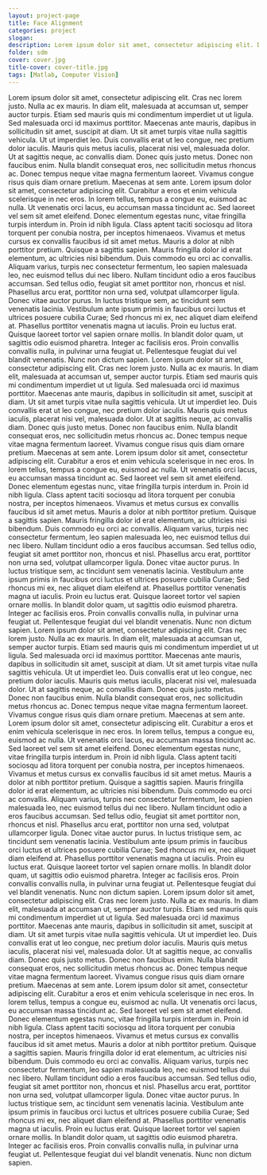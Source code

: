 ```yaml
---
layout: project-page
title: Face Alignment
categories: project
slogan: 
description: Lorem ipsum dolor sit amet, consectetur adipiscing elit. Duis consequat, felis vel rutrum finibus, tortor turpis scelerisque eros, et mattis lacus diam at enim.
folder: sdm
cover: cover.jpg
title-cover: cover-title.jpg
tags: [Matlab, Computer Vision]
---
```

Lorem ipsum dolor sit amet, consectetur adipiscing elit. Cras nec lorem justo. Nulla ac ex mauris. In diam elit, malesuada
    at accumsan ut, semper auctor turpis. Etiam sed mauris quis mi condimentum imperdiet ut ut ligula. Sed malesuada orci
    id maximus porttitor. Maecenas ante mauris, dapibus in sollicitudin sit amet, suscipit at diam. Ut sit amet turpis vitae
    nulla sagittis vehicula. Ut ut imperdiet leo. Duis convallis erat ut leo congue, nec pretium dolor iaculis. Mauris quis
    metus iaculis, placerat nisi vel, malesuada dolor. Ut at sagittis neque, ac convallis diam. Donec quis justo metus. Donec
    non faucibus enim. Nulla blandit consequat eros, nec sollicitudin metus rhoncus ac. Donec tempus neque vitae magna fermentum
    laoreet. Vivamus congue risus quis diam ornare pretium. Maecenas at sem ante. Lorem ipsum dolor sit amet, consectetur
    adipiscing elit. Curabitur a eros et enim vehicula scelerisque in nec eros. In lorem tellus, tempus a congue eu, euismod
    ac nulla. Ut venenatis orci lacus, eu accumsan massa tincidunt ac. Sed laoreet vel sem sit amet eleifend. Donec elementum
    egestas nunc, vitae fringilla turpis interdum in. Proin id nibh ligula. Class aptent taciti sociosqu ad litora torquent
    per conubia nostra, per inceptos himenaeos. Vivamus et metus cursus ex convallis faucibus id sit amet metus. Mauris a
    dolor at nibh porttitor pretium. Quisque a sagittis sapien. Mauris fringilla dolor id erat elementum, ac ultricies nisi
    bibendum. Duis commodo eu orci ac convallis. Aliquam varius, turpis nec consectetur fermentum, leo sapien malesuada leo,
    nec euismod tellus dui nec libero. Nullam tincidunt odio a eros faucibus accumsan. Sed tellus odio, feugiat sit amet
    porttitor non, rhoncus et nisl. Phasellus arcu erat, porttitor non urna sed, volutpat ullamcorper ligula. Donec vitae
    auctor purus. In luctus tristique sem, ac tincidunt sem venenatis lacinia. Vestibulum ante ipsum primis in faucibus orci
    luctus et ultrices posuere cubilia Curae; Sed rhoncus mi ex, nec aliquet diam eleifend at. Phasellus porttitor venenatis
    magna ut iaculis. Proin eu luctus erat. Quisque laoreet tortor vel sapien ornare mollis. In blandit dolor quam, ut sagittis
    odio euismod pharetra. Integer ac facilisis eros. Proin convallis convallis nulla, in pulvinar urna feugiat ut. Pellentesque
    feugiat dui vel blandit venenatis. Nunc non dictum sapien. Lorem ipsum dolor sit amet, consectetur adipiscing elit. Cras
    nec lorem justo. Nulla ac ex mauris. In diam elit, malesuada at accumsan ut, semper auctor turpis. Etiam sed mauris quis
    mi condimentum imperdiet ut ut ligula. Sed malesuada orci id maximus porttitor. Maecenas ante mauris, dapibus in sollicitudin
    sit amet, suscipit at diam. Ut sit amet turpis vitae nulla sagittis vehicula. Ut ut imperdiet leo. Duis convallis erat
    ut leo congue, nec pretium dolor iaculis. Mauris quis metus iaculis, placerat nisi vel, malesuada dolor. Ut at sagittis
    neque, ac convallis diam. Donec quis justo metus. Donec non faucibus enim. Nulla blandit consequat eros, nec sollicitudin
    metus rhoncus ac. Donec tempus neque vitae magna fermentum laoreet. Vivamus congue risus quis diam ornare pretium. Maecenas
    at sem ante. Lorem ipsum dolor sit amet, consectetur adipiscing elit. Curabitur a eros et enim vehicula scelerisque in
    nec eros. In lorem tellus, tempus a congue eu, euismod ac nulla. Ut venenatis orci lacus, eu accumsan massa tincidunt
    ac. Sed laoreet vel sem sit amet eleifend. Donec elementum egestas nunc, vitae fringilla turpis interdum in. Proin id
    nibh ligula. Class aptent taciti sociosqu ad litora torquent per conubia nostra, per inceptos himenaeos. Vivamus et metus
    cursus ex convallis faucibus id sit amet metus. Mauris a dolor at nibh porttitor pretium. Quisque a sagittis sapien.
    Mauris fringilla dolor id erat elementum, ac ultricies nisi bibendum. Duis commodo eu orci ac convallis. Aliquam varius,
    turpis nec consectetur fermentum, leo sapien malesuada leo, nec euismod tellus dui nec libero. Nullam tincidunt odio
    a eros faucibus accumsan. Sed tellus odio, feugiat sit amet porttitor non, rhoncus et nisl. Phasellus arcu erat, porttitor
    non urna sed, volutpat ullamcorper ligula. Donec vitae auctor purus. In luctus tristique sem, ac tincidunt sem venenatis
    lacinia. Vestibulum ante ipsum primis in faucibus orci luctus et ultrices posuere cubilia Curae; Sed rhoncus mi ex, nec
    aliquet diam eleifend at. Phasellus porttitor venenatis magna ut iaculis. Proin eu luctus erat. Quisque laoreet tortor
    vel sapien ornare mollis. In blandit dolor quam, ut sagittis odio euismod pharetra. Integer ac facilisis eros. Proin
    convallis convallis nulla, in pulvinar urna feugiat ut. Pellentesque feugiat dui vel blandit venenatis. Nunc non dictum
    sapien. Lorem ipsum dolor sit amet, consectetur adipiscing elit. Cras nec lorem justo. Nulla ac ex mauris. In diam elit,
    malesuada at accumsan ut, semper auctor turpis. Etiam sed mauris quis mi condimentum imperdiet ut ut ligula. Sed malesuada
    orci id maximus porttitor. Maecenas ante mauris, dapibus in sollicitudin sit amet, suscipit at diam. Ut sit amet turpis
    vitae nulla sagittis vehicula. Ut ut imperdiet leo. Duis convallis erat ut leo congue, nec pretium dolor iaculis. Mauris
    quis metus iaculis, placerat nisi vel, malesuada dolor. Ut at sagittis neque, ac convallis diam. Donec quis justo metus.
    Donec non faucibus enim. Nulla blandit consequat eros, nec sollicitudin metus rhoncus ac. Donec tempus neque vitae magna
    fermentum laoreet. Vivamus congue risus quis diam ornare pretium. Maecenas at sem ante. Lorem ipsum dolor sit amet, consectetur
    adipiscing elit. Curabitur a eros et enim vehicula scelerisque in nec eros. In lorem tellus, tempus a congue eu, euismod
    ac nulla. Ut venenatis orci lacus, eu accumsan massa tincidunt ac. Sed laoreet vel sem sit amet eleifend. Donec elementum
    egestas nunc, vitae fringilla turpis interdum in. Proin id nibh ligula. Class aptent taciti sociosqu ad litora torquent
    per conubia nostra, per inceptos himenaeos. Vivamus et metus cursus ex convallis faucibus id sit amet metus. Mauris a
    dolor at nibh porttitor pretium. Quisque a sagittis sapien. Mauris fringilla dolor id erat elementum, ac ultricies nisi
    bibendum. Duis commodo eu orci ac convallis. Aliquam varius, turpis nec consectetur fermentum, leo sapien malesuada leo,
    nec euismod tellus dui nec libero. Nullam tincidunt odio a eros faucibus accumsan. Sed tellus odio, feugiat sit amet
    porttitor non, rhoncus et nisl. Phasellus arcu erat, porttitor non urna sed, volutpat ullamcorper ligula. Donec vitae
    auctor purus. In luctus tristique sem, ac tincidunt sem venenatis lacinia. Vestibulum ante ipsum primis in faucibus orci
    luctus et ultrices posuere cubilia Curae; Sed rhoncus mi ex, nec aliquet diam eleifend at. Phasellus porttitor venenatis
    magna ut iaculis. Proin eu luctus erat. Quisque laoreet tortor vel sapien ornare mollis. In blandit dolor quam, ut sagittis
    odio euismod pharetra. Integer ac facilisis eros. Proin convallis convallis nulla, in pulvinar urna feugiat ut. Pellentesque
    feugiat dui vel blandit venenatis. Nunc non dictum sapien. Lorem ipsum dolor sit amet, consectetur adipiscing elit. Cras
    nec lorem justo. Nulla ac ex mauris. In diam elit, malesuada at accumsan ut, semper auctor turpis. Etiam sed mauris quis
    mi condimentum imperdiet ut ut ligula. Sed malesuada orci id maximus porttitor. Maecenas ante mauris, dapibus in sollicitudin
    sit amet, suscipit at diam. Ut sit amet turpis vitae nulla sagittis vehicula. Ut ut imperdiet leo. Duis convallis erat
    ut leo congue, nec pretium dolor iaculis. Mauris quis metus iaculis, placerat nisi vel, malesuada dolor. Ut at sagittis
    neque, ac convallis diam. Donec quis justo metus. Donec non faucibus enim. Nulla blandit consequat eros, nec sollicitudin
    metus rhoncus ac. Donec tempus neque vitae magna fermentum laoreet. Vivamus congue risus quis diam ornare pretium. Maecenas
    at sem ante. Lorem ipsum dolor sit amet, consectetur adipiscing elit. Curabitur a eros et enim vehicula scelerisque in
    nec eros. In lorem tellus, tempus a congue eu, euismod ac nulla. Ut venenatis orci lacus, eu accumsan massa tincidunt
    ac. Sed laoreet vel sem sit amet eleifend. Donec elementum egestas nunc, vitae fringilla turpis interdum in. Proin id
    nibh ligula. Class aptent taciti sociosqu ad litora torquent per conubia nostra, per inceptos himenaeos. Vivamus et metus
    cursus ex convallis faucibus id sit amet metus. Mauris a dolor at nibh porttitor pretium. Quisque a sagittis sapien.
    Mauris fringilla dolor id erat elementum, ac ultricies nisi bibendum. Duis commodo eu orci ac convallis. Aliquam varius,
    turpis nec consectetur fermentum, leo sapien malesuada leo, nec euismod tellus dui nec libero. Nullam tincidunt odio
    a eros faucibus accumsan. Sed tellus odio, feugiat sit amet porttitor non, rhoncus et nisl. Phasellus arcu erat, porttitor
    non urna sed, volutpat ullamcorper ligula. Donec vitae auctor purus. In luctus tristique sem, ac tincidunt sem venenatis
    lacinia. Vestibulum ante ipsum primis in faucibus orci luctus et ultrices posuere cubilia Curae; Sed rhoncus mi ex, nec
    aliquet diam eleifend at. Phasellus porttitor venenatis magna ut iaculis. Proin eu luctus erat. Quisque laoreet tortor
    vel sapien ornare mollis. In blandit dolor quam, ut sagittis odio euismod pharetra. Integer ac facilisis eros. Proin
    convallis convallis nulla, in pulvinar urna feugiat ut. Pellentesque feugiat dui vel blandit venenatis. Nunc non dictum
    sapien.